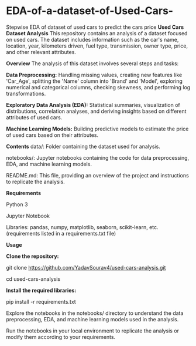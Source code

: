 # EDA-of-a-dataset-of-Used-Cars-
Stepwise EDA of dataset of used cars to predict the cars price
**Used Cars Dataset Analysis**
This repository contains an analysis of a dataset focused on used cars. The dataset includes information such as the car's name, location, year, kilometers driven, fuel type, transmission, owner type, price, and other relevant attributes.

**Overview**
The analysis of this dataset involves several steps and tasks:

**Data Preprocessing:** Handling missing values, creating new features like 'Car_Age', splitting the 'Name' column into 'Brand' and 'Model', exploring numerical and categorical columns, checking skewness, and performing log transformations.

**Exploratory Data Analysis (EDA):** Statistical summaries, visualization of distributions, correlation analyses, and deriving insights based on different attributes of used cars.

**Machine Learning Models:** Building predictive models to estimate the price of used cars based on their attributes.

**Contents**
data/: Folder containing the dataset used for analysis.

notebooks/: Jupyter notebooks containing the code for data preprocessing, EDA, and machine learning models.

README.md: This file, providing an overview of the project and instructions to replicate the analysis.

**Requirements**

Python 3

Jupyter Notebook

Libraries: pandas, numpy, matplotlib, seaborn, scikit-learn, etc. (requirements listed in a requirements.txt file)


**Usage**

**Clone the repository:**

git clone https://github.com/YadavSourav4/used-cars-analysis.git

cd used-cars-analysis

**Install the required libraries:**

pip install -r requirements.txt

Explore the notebooks in the notebooks/ directory to understand the data preprocessing, EDA, and machine learning models used in the analysis.

Run the notebooks in your local environment to replicate the analysis or modify them according to your requirements.
